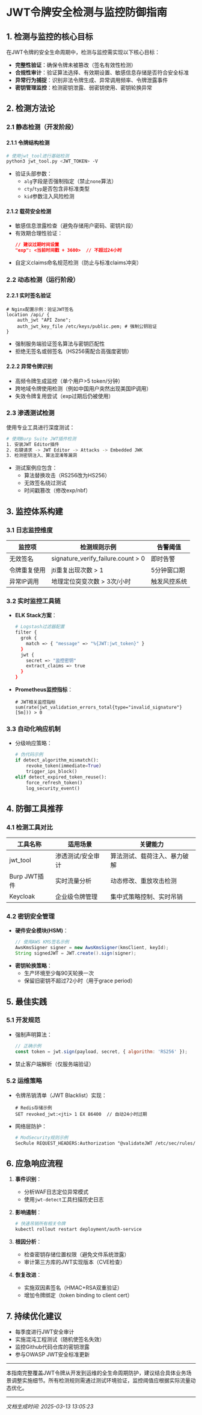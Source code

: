 

# JWT令牌安全检测与监控防御指南

## 1. 检测与监控的核心目标
在JWT令牌的安全生命周期中，检测与监控需实现以下核心目标：
- **完整性验证**：确保令牌未被篡改（签名有效性检测）
- **合规性审计**：验证算法选择、有效期设置、敏感信息存储是否符合安全标准
- **异常行为捕捉**：识别非法令牌生成、异常调用频率、令牌泄露事件
- **密钥管理监控**：检测密钥泄露、弱密钥使用、密钥轮换异常

## 2. 检测方法论

### 2.1 静态检测（开发阶段）
#### 2.1.1 令牌结构检测
```bash
# 使用jwt_tool进行基础检测
python3 jwt_tool.py <JWT_TOKEN> -V
```
- 验证头部参数：
  - `alg`字段是否强制指定（禁止`none`算法）
  - `cty`/`typ`是否包含非标准类型
  - `kid`参数注入风险检测

#### 2.1.2 载荷安全检测
- 敏感信息泄露检查（避免存储用户密码、密钥片段）
- 有效期合理性验证：
  ```json
  // 建议过期时间设置
  "exp": <当前时间戳 + 3600>  // 不超过24小时
  ```
- 自定义claims命名规范检测（防止与标准claims冲突）

### 2.2 动态检测（运行阶段）
#### 2.2.1 实时签名验证
```nginx
# Nginx配置示例：验证JWT签名
location /api/ {
    auth_jwt "API Zone";
    auth_jwt_key_file /etc/keys/public.pem; # 强制公钥验证
}
```
- 强制服务端验证签名算法与密钥匹配性
- 拒绝无签名或弱签名（HS256需配合高强度密钥）

#### 2.2.2 异常令牌识别
- 高频令牌生成监控（单个用户>5 token/分钟）
- 跨地域令牌使用检测（例如中国用户突然出现美国IP调用）
- 失效令牌复用尝试（exp过期后仍被使用）

### 2.3 渗透测试检测
使用专业工具进行深度测试：
```bash
# 使用Burp Suite JWT插件检测
1. 安装JWT Editor插件
2. 右键请求 -> JWT Editor -> Attacks -> Embedded JWK
3. 检测密钥注入、算法混淆等漏洞
```
- 测试案例应包含：
  - 算法替换攻击（RS256改为HS256）
  - 无效签名绕过测试
  - 时间戳篡改（修改exp/nbf）

## 3. 监控体系构建

### 3.1 日志监控维度
| 监控项          | 检测规则示例                         | 告警阈值       |
|-----------------|--------------------------------------|----------------|
| 无效签名        | signature_verify_failure.count > 0   | 即时告警       |
| 令牌重复使用    | jti重复出现次数 > 1                  | 5分钟窗口期    |
| 异常IP调用      | 地理定位突变次数 > 3次/小时          | 触发风控系统   |

### 3.2 实时监控工具链
- **ELK Stack方案**：
  ```bash
  # Logstash过滤器配置
  filter {
    grok {
      match => { "message" => "%{JWT:jwt_token}" }
    }
    jwt {
      secret => "监控密钥"
      extract_claims => true
    }
  }
  ```
- **Prometheus监控指标**：
  ```promql
  # JWT相关监控指标
  sum(rate(jwt_validation_errors_total{type="invalid_signature"}[5m])) > 0
  ```

### 3.3 自动化响应机制
- 分级响应策略：
  ```python
  # 伪代码示例
  if detect_algorithm_mismatch():
      revoke_token(immediate=True)
      trigger_ips_block()
  elif detect_expired_token_reuse():
      force_refresh_token()
      log_security_event()
  ```

## 4. 防御工具推荐

### 4.1 检测工具对比
| 工具名称       | 适用场景                      | 关键能力                     |
|----------------|-------------------------------|------------------------------|
| jwt_tool       | 渗透测试/安全审计            | 算法测试、载荷注入、暴力破解 |
| Burp JWT插件   | 实时流量分析                  | 动态修改、重放攻击检测       |
| Keycloak       | 企业级令牌管理                | 集中式策略控制、实时吊销     |

### 4.2 密钥安全管理
- **硬件安全模块(HSM)**：
  ```java
  // 使用AWS KMS签名示例
  AwsKmsSigner signer = new AwsKmsSigner(kmsClient, keyId);
  String signedJWT = JWT.create().sign(signer);
  ```
- **密钥轮换策略**：
  - 生产环境至少每90天轮换一次
  - 保留旧密钥不超过72小时（用于grace period）

## 5. 最佳实践

### 5.1 开发规范
- 强制声明算法：
  ```javascript
  // 正确示例
  const token = jwt.sign(payload, secret, { algorithm: 'RS256' });
  ```
- 禁止客户端解析（仅服务端验证）

### 5.2 运维策略
- 令牌吊销清单（JWT Blacklist）实现：
  ```redis
  # Redis存储示例
  SET revoked_jwt:<jti> 1 EX 86400  // 自动24小时过期
  ```
- 网络层防护：
  ```apache
  # ModSecurity规则示例
  SecRule REQUEST_HEADERS:Authorization "@validateJWT /etc/sec/rules/jwt_rules.json"
  ```

## 6. 应急响应流程
1. **事件识别**：
   - 分析WAF日志定位异常模式
   - 使用`jwt-detect`工具扫描历史日志

2. **影响遏制**：
   ```bash
   # 快速吊销所有相关令牌
   kubectl rollout restart deployment/auth-service
   ```

3. **根因分析**：
   - 检查密钥存储位置权限（避免文件系统泄露）
   - 审计第三方库的JWT实现版本（CVE检查）

4. **恢复改进**：
   - 实施双因素签名（HMAC+RSA双重验证）
   - 增加令牌绑定（token binding to client cert）

## 7. 持续优化建议
- 每季度进行JWT安全审计
- 实施混沌工程测试（随机使签名失效）
- 监控Github代码仓库的密钥泄露
- 参与OWASP JWT安全标准更新

---

本指南完整覆盖JWT令牌从开发到运维的全生命周期防护，建议结合具体业务场景调整实施细节。所有检测规则需通过测试环境验证，监控阈值应根据实际流量动态优化。

---

*文档生成时间: 2025-03-13 13:05:23*
